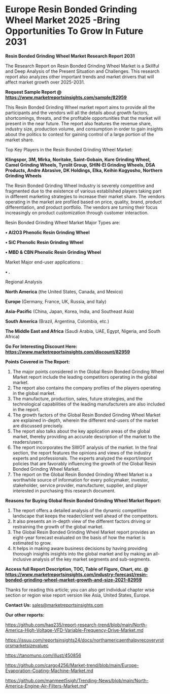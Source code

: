 # Europe Resin Bonded Grinding Wheel Market 2025 -Bring Opportunities To Grow In Future 2031

<strong>Resin Bonded Grinding Wheel Market Research Report 2031</strong>

The Research Report on Resin Bonded Grinding Wheel Market is a Skillful and Deep Analysis of the Present Situation and Challenges. This research report also analyzes other important trends and market drivers that will affect market growth over 2025-2031.

<strong>Request Sample Report @ <a href=https://www.marketreportsinsights.com/sample/82959>https://www.marketreportsinsights.com/sample/82959</a></strong>

This Resin Bonded Grinding Wheel market report aims to provide all the participants and the vendors will all the details about growth factors, shortcomings, threats, and the profitable opportunities that the market will present in the near future. The report also features the revenue share, industry size, production volume, and consumption in order to gain insights about the politics to contest for gaining control of a large portion of the market share.

Top Key Players in the Resin Bonded Grinding Wheel Market:

<strong>Klingspor, 3M, Mirka, Noritake, Saint-Gobain, Kure Grinding Wheel, Camel Grinding Wheels, Tyrolit Group, SHIN-EI Grinding Wheels, DSA Products, Andre Abrasive, DK Holdings, Elka, Keihin Kogyosho, Northern Grinding Wheels</strong>

The Resin Bonded Grinding Wheel Industry is severely competitive and fragmented due to the existence of various established players taking part in different marketing strategies to increase their market share. The vendors operating in the market are profiled based on price, quality, brand, product differentiation, and product portfolio. The vendors are turning their focus increasingly on product customization through customer interaction.

Resin Bonded Grinding Wheel Market Major Types are:

<strong>• Al2O3 Phenolic Resin Grinding Wheel

• SiC Phenolic Resin Grinding Wheel

• MBD & CBN Phenolic Resin Grinding Wheel</strong>

Market Major end-user applications :

<strong>• .</strong>

Regional Analysis

</u><strong><b>North America</b></strong> (the United States, Canada, and Mexico)

<strong><b>Europe </b></strong>(Germany, France, UK, Russia, and Italy)

<strong><b>Asia-Pacific</b></strong> (China, Japan, Korea, India, and Southeast Asia)

<strong><b>South America</b></strong> (Brazil, Argentina, Colombia, etc.)

<strong><b>The Middle East and Africa</b></strong> (Saudi Arabia, UAE, Egypt, Nigeria, and South Africa)

<strong>Go For Interesting Discount Here: <a href=https://www.marketreportsinsights.com/discount/82959>https://www.marketreportsinsights.com/discount/82959</a></strong>

<strong>Points Covered in The Report:</strong>
<ol>
  <li>The major points considered in the Global Resin Bonded Grinding Wheel Market report include the leading competitors operating in the global market.</li>
  <li>The report also contains the company profiles of the players operating in the global market.</li>
  <li>The manufacture, production, sales, future strategies, and the technological capabilities of the leading manufacturers are also included in the report.</li>
  <li>The growth factors of the Global Resin Bonded Grinding Wheel Market are explained in-depth, wherein the different end-users of the market are discussed precisely.</li>
  <li>The report also talks about the key application areas of the global market, thereby providing an accurate description of the market to the readers/users.</li>
  <li>The report incorporates the SWOT analysis of the market. In the final section, the report features the opinions and views of the industry experts and professionals. The experts analyzed the export/import policies that are favorably influencing the growth of the Global Resin Bonded Grinding Wheel Market.</li>
  <li>The report on the Global Resin Bonded Grinding Wheel Market is a worthwhile source of information for every policymaker, investor, stakeholder, service provider, manufacturer, supplier, and player interested in purchasing this research document.</li>
</ol>
<strong>Reasons for Buying Global Resin Bonded Grinding Wheel Market Report:</strong>

<ol>
  <li>The report offers a detailed analysis of the dynamic competitive landscape that keeps the reader/client well ahead of the competitors.</li>
  <li>It also presents an in-depth view of the different factors driving or restraining the growth of the global market.</li>
  <li>The Global Resin Bonded Grinding Wheel Market report provides an eight-year forecast evaluated on the basis of how the market is estimated to grow.</li>
  <li>It helps in making aware business decisions by having providing thorough insights insights into the global market and by making an all-inclusive analysis of the key market segments and sub-segments.</li>
</ol>
<strong>Access full Report Description, TOC, Table of Figure, Chart, etc. @ <a href=https://www.marketreportsinsights.com/industry-forecast/resin-bonded-grinding-wheel-market-growth-and-size-2021-82959>https://www.marketreportsinsights.com/industry-forecast/resin-bonded-grinding-wheel-market-growth-and-size-2021-82959</a></strong>


Thanks for reading this article; you can also get individual chapter wise section or region wise report version like Asia, United States, Europe.

<strong>Contact Us:</strong>
sales@marketreportsinsights.com

<strong>Our other reports:</strong>

<a href=https://github.com/haq235/report-research-trend/blob/main/North-America-High-Voltage-VFD-Variable-Frequency-Drive-Market.md>https://github.com/haq235/report-research-trend/blob/main/North-America-High-Voltage-VFD-Variable-Frequency-Drive-Market.md</a>

<a href=https://issuu.com/reportsinsights24/docs/northamericaenthalpyrecoveryrotorsmarketsizevaluec>https://issuu.com/reportsinsights24/docs/northamericaenthalpyrecoveryrotorsmarketsizevaluec</a>

<a href=https://tanomuno.com/illust/450856>https://tanomuno.com/illust/450856</a>

<a href=https://github.com/cargo4256/Market-trend/blob/main/Europe-Evaporation-Coating-Machine-Market.md>https://github.com/cargo4256/Market-trend/blob/main/Europe-Evaporation-Coating-Machine-Market.md</a>

<a href=https://github.com/manmeet5sigh/Trending-News/blob/main/North-America-Engine-Air-Filters-Market.md>https://github.com/manmeet5sigh/Trending-News/blob/main/North-America-Engine-Air-Filters-Market.md</a>"

